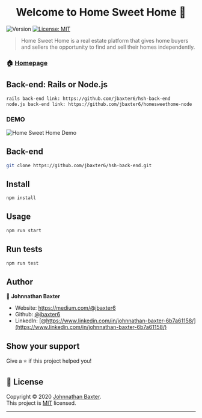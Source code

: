 <h1 align="center">Welcome to Home Sweet Home 👋</h1>
<p>
  <img alt="Version" src="https://img.shields.io/badge/version-0.1.0-blue.svg?cacheSeconds=2592000" />
  <a href="https://choosealicense.com/licenses/mit/" target="_blank">
    <img alt="License: MIT" src="https://img.shields.io/badge/License-MIT-yellow.svg" />
  </a>
</p>

> Home Sweet Home is a real estate platform that gives home buyers and sellers the opportunity to find and sell their homes independently.  

### 🏠 [Homepage](https://github.com/jbaxter6/Home-Sweet-Home)

## Back-end: Rails or Node.js

```sh
rails back-end link: https://github.com/jbaxter6/hsh-back-end
node.js back-end link: https://github.com/jbaxter6/homesweethome-node
```

### DEMO
![Home Sweet Home Demo](HSH.gif)

## Back-end

```sh
git clone https://github.com/jbaxter6/hsh-back-end.git
```

## Install

```sh
npm install
```

## Usage

```sh
npm run start
```

## Run tests

```sh
npm run test
```

## Author

👤 **Johnnathan Baxter**

* Website: https://medium.com/@jbaxter6
* Github: [@jbaxter6](https://github.com/jbaxter6)
* LinkedIn: [@https://www.linkedin.com/in/johnnathan-baxter-6b7a61158/](https://www.linkedin.com/in/johnnathan-baxter-6b7a61158/)

## Show your support

Give a ⭐️ if this project helped you!

## 📝 License

Copyright © 2020 [Johnnathan Baxter](https://github.com/jbaxter6).<br />
This project is [MIT](https://choosealicense.com/licenses/mit/) licensed.

***
